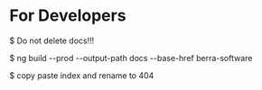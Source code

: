 # For Developers


$ Do not delete docs!!!

$ ng build --prod --output-path docs --base-href berra-software

$ copy paste index and rename to 404